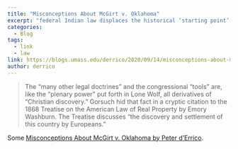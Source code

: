```yaml
---
title: "Misconceptions About McGirt v. Oklahoma"
excerpt: "federal Indian law displaces the historical ‘starting point’ — the original free existence of Native nations — with a subsequent condition — the doctrine of Christian discovery."
categories:
  - Blog
tags:
  - link
  - law
link: https://blogs.umass.edu/derrico/2020/09/14/misconceptions-about-mcgirt-v-oklahoma/
author: derrico
---
```


> The “many other legal doctrines” and the congressional “tools” are, like the “plenary power” put forth in Lone Wolf, all derivatives of “Christian discovery.” Gorsuch hid that fact in a cryptic citation to the 1868 Treatise on the American Law of Real Property by Emory Washburn. The Treatise discusses “the discovery and settlement of this country by Europeans.”

Some [Misconceptions About McGirt v. Oklahoma by Peter d’Errico](https://blogs.umass.edu/derrico/2020/09/14/misconceptions-about-mcgirt-v-oklahoma/).

